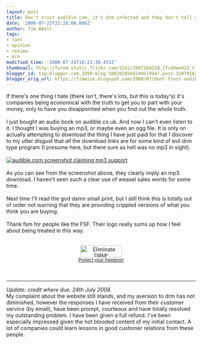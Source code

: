 ```yaml
---
layout: post
title: Don't trust audible.com, it's drm infected and they don't tell you
date: '2008-07-23T22:28:00.006Z'
author: Tim Abell
tags:
- rant
- opinion
- review
- drm
modified_time: '2008-07-24T18:21:38.453Z'
thumbnail: http://farm4.static.flickr.com/3141/2697164218_1fc49eed23_t.jpg
blogger_id: tag:blogger.com,1999:blog-5082828566240519947.post-3207018266105951792
blogger_orig_url: https://timwise.blogspot.com/2008/07/dont-trust-audiblecom-its-drm-infected.html
---
```


If there's one thing I hate (there isn't, there's lots, but this is today's) it's companies being economical with the truth to get you to part with your money, only to have you disappointed when you find out the whole truth.<br /><br />I just bought an audio book on audible.co.uk. And now I can't even listen to it. I thought I was buying an mp3, or maybe even an ogg file. It is only on actually attempting to download the thing I have just paid for that I discover to my utter disgust that <em>all</em> the download links are for some kind of evil drm type program (I presume here, but there sure as hell was no mp3 in sight).<br /><br /><a href="http://www.flickr.com/photos/tim_abell/2697164218/"><img src="http://farm4.static.flickr.com/3141/2697164218_1fc49eed23.jpg" alt="audible.com screenshot claiming mp3 support" /></a><br /><br />As you can see from the screenshot above, they clearly imply an mp3 download. I haven't seen such a clear use of weasel sales words for some time.<br /><br />Next time I'll read the god damn small print, but I still think this is totally out of order not warning that they are providing crippled versions of what you think you are buying.<br /><br />Thank fsm for people like the FSF. Their logo really sums up how I feel about being treated in this way.<span style="text-decoration: underline;"></span><br /><br /><div align="center"><a href="http://www.defectivebydesign.org/join/button"><img src="http://defectivebydesign.org/sites/nodrm.civicactions.net/files/images/elim_lg_btn.gif" alt="Eliminate DRM!" align="middle" border="0" height="32" width="110" /><br /><small>Protect your freedom!</small></a><br /></div><br /><br /><hr /><span style="font-style: italic;">Update: credit where due. 24th July 2008.</span><br />My complaint about the website still stands, and my aversion to drm has not diminished, however the responses I have received from their customer service (by email), have been prompt, courteous and have totally resolved my outstanding problem.  I have been given a full refund. I've been especially impressed given the hot blooded content of my initial contact. A lot of companies could learn lessons in good customer relations from these people.